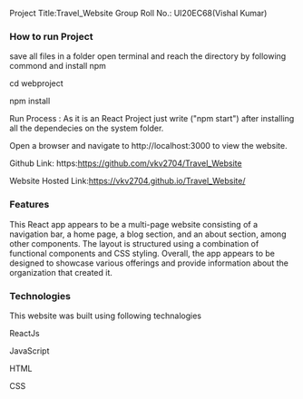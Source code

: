Project Title:Travel_Website
Group Roll No.: UI20EC68(Vishal Kumar)



### How to run Project

save all files in a folder 
open terminal and reach the directory by following commond and install npm

cd webproject

npm install


Run Process : As it is an React Project just write ("npm start") after installing all the dependecies on the system folder.


Open a browser and navigate to http://localhost:3000 to view the website.


Github Link: https:https://github.com/vkv2704/Travel_Website

Website Hosted Link:https://vkv2704.github.io/Travel_Website/

### Features

This React app appears to be a multi-page website consisting of a navigation bar, a home page, a blog section, and an about section, among other components. The layout is structured using a combination of functional components and CSS styling. Overall, the app appears to be designed to showcase various offerings and provide information about the organization that created it.

### Technologies

This website was built using following technalogies

ReactJs

JavaScript

HTML

CSS










